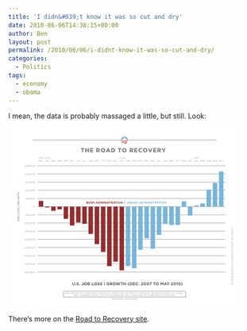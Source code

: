 ```yaml
---
title: 'I didn&#039;t know it was so cut and dry'
date: 2010-06-06T14:38:15+00:00
author: Ben
layout: post
permalink: /2010/06/06/i-didnt-know-it-was-so-cut-and-dry/
categories:
  - Politics
tags:
  - economy
  - obama
---
```

I mean, the data is probably massaged a little, but still. Look:

[![Road to Recovery job loss/growth graph](/media/2010/06/06/Road-to-Recovery/OFA_road_to_recovery-jobs-may10-Preview.png)](/media/2010/06/06/Road-to-Recovery/OFA_road_to_recovery-jobs-may10.pdf)

There&#8217;s more on the [Road to Recovery site](http://my.barackobama.com/Recovery).
